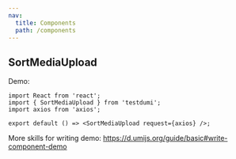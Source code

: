 ```yaml
---
nav:
  title: Components
  path: /components
---
```


## SortMediaUpload

Demo:

<API></API>

```tsx
import React from 'react';
import { SortMediaUpload } from 'testdumi';
import axios from 'axios';

export default () => <SortMediaUpload request={axios} />;
```

More skills for writing demo: https://d.umijs.org/guide/basic#write-component-demo
